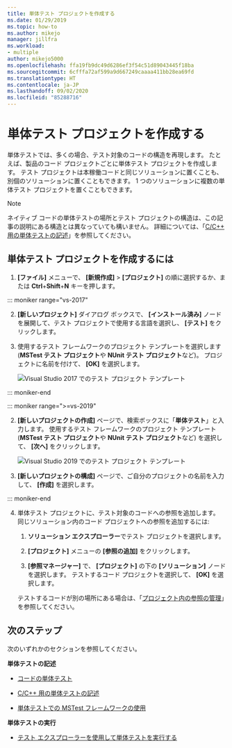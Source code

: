 ```yaml
---
title: 単体テスト プロジェクトを作成する
ms.date: 01/29/2019
ms.topic: how-to
ms.author: mikejo
manager: jillfra
ms.workload:
- multiple
author: mikejo5000
ms.openlocfilehash: ffa19fb9dc49d6286ef3f54c51d89043445f18ba
ms.sourcegitcommit: 6cfffa72af599a9d667249caaaa411bb28ea69fd
ms.translationtype: HT
ms.contentlocale: ja-JP
ms.lasthandoff: 09/02/2020
ms.locfileid: "85288716"
---
```

# <a name="create-a-unit-test-project"></a>単体テスト プロジェクトを作成する

単体テストでは、多くの場合、テスト対象のコードの構造を再現します。 たとえば、製品のコード プロジェクトごとに単体テスト プロジェクトを作成します。 テスト プロジェクトは本稼働コードと同じソリューションに置くことも、別個のソリューションに置くこともできます。 1 つのソリューションに複数の単体テスト プロジェクトを置くこともできます。

> [!NOTE]
> ネイティブ コードの単体テストの場所とテスト プロジェクトの構造は、この記事の説明にある構造とは異なっていても構いません。 詳細については、「[C/C++ 用の単体テストの記述](writing-unit-tests-for-c-cpp.md)」を参照してください。

## <a name="to-create-a-unit-test-project"></a>単体テスト プロジェクトを作成するには

1. **[ファイル]** メニューで、 **[新規作成]**  >  **[プロジェクト]** の順に選択するか、または **Ctrl**+**Shift**+**N** キーを押します。

::: moniker range="vs-2017"

2. **[新しいプロジェクト]** ダイアログ ボックスで、 **[インストール済み]** ノードを展開して、テスト プロジェクトで使用する言語を選択し、 **[テスト]** をクリックします。

3. 使用するテスト フレームワークのプロジェクト テンプレートを選択します (**MSTest テスト プロジェクト**や **NUnit テスト プロジェクト**など)。 プロジェクトに名前を付けて、 **[OK]** を選択します。

   ![Visual Studio 2017 でのテスト プロジェクト テンプレート](media/test-project-templates.png)

::: moniker-end

::: moniker range=">=vs-2019"

2. **[新しいプロジェクトの作成]** ページで、検索ボックスに「**単体テスト**」と入力します。 使用するテスト フレームワークのプロジェクト テンプレート (**MSTest テスト プロジェクト**や **NUnit テスト プロジェクト**など) を選択して、 **[次へ]** をクリックします。

   ![Visual Studio 2019 でのテスト プロジェクト テンプレート](media/vs-2019/test-project-templates.png)

3. **[新しいプロジェクトの構成]** ページで、ご自分のプロジェクトの名前を入力して、 **[作成]** を選択します。

::: moniker-end

4. 単体テスト プロジェクトに、テスト対象のコードへの参照を追加します。 同じソリューション内のコード プロジェクトへの参照を追加するには:

   1. **ソリューション エクスプローラー**でテスト プロジェクトを選択します。

   2. **[プロジェクト]** メニューの **[参照の追加]** をクリックします。

   3. **[参照マネージャー]** で、 **[プロジェクト]** の下の **[ソリューション]** ノードを選択します。 テストするコード プロジェクトを選択して、 **[OK]** を選択します。

   テストするコードが別の場所にある場合は、「[プロジェクト内の参照の管理](../ide/managing-references-in-a-project.md)」を参照してください。

## <a name="next-steps"></a>次のステップ

次のいずれかのセクションを参照してください。

**単体テストの記述**

- [コードの単体テスト](../test/unit-test-your-code.md)

- [C/C++ 用の単体テストの記述](writing-unit-tests-for-c-cpp.md)

- [単体テストでの MSTest フレームワークの使用](using-microsoft-visualstudio-testtools-unittesting-members-in-unit-tests.md)

**単体テストの実行**

- [テスト エクスプローラーを使用して単体テストを実行する](../test/run-unit-tests-with-test-explorer.md)

